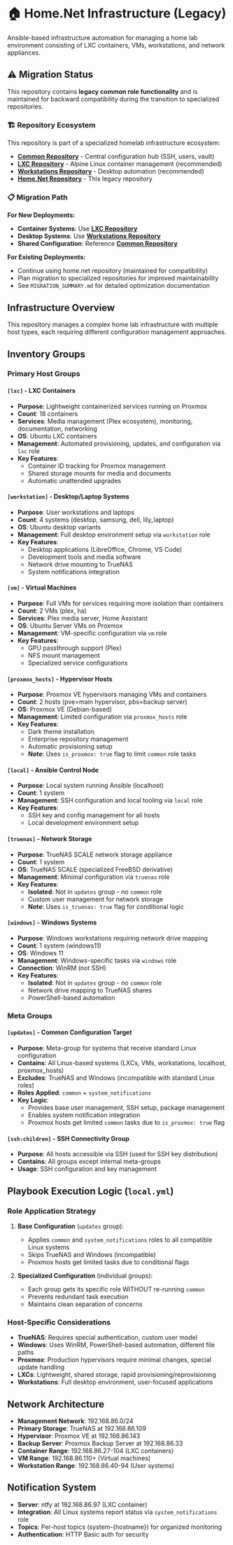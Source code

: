 # 🏠 Home.Net Infrastructure (Legacy)

Ansible-based infrastructure automation for managing a home lab environment consisting of LXC containers, VMs, workstations, and network appliances.

## ⚠️ **Migration Status**

This repository contains **legacy common role functionality** and is maintained for backward compatibility during the transition to specialized repositories. 

### **🏗️ Repository Ecosystem**

This repository is part of a specialized homelab infrastructure ecosystem:

- **[Common Repository](https://github.com/wknight7/common)** - Central configuration hub (SSH, users, vault)
- **[LXC Repository](https://github.com/wknight7/lxc)** - Alpine Linux container management (recommended)
- **[Workstations Repository](https://github.com/wknight7/workstations)** - Desktop automation (recommended)
- **[Home.Net Repository](https://github.com/wknight7/home.net)** - This legacy repository

### **📋 Migration Path**

**For New Deployments:**
- **Container Systems**: Use **[LXC Repository](https://github.com/wknight7/lxc)**
- **Desktop Systems**: Use **[Workstations Repository](https://github.com/wknight7/workstations)**
- **Shared Configuration**: Reference **[Common Repository](https://github.com/wknight7/common)**

**For Existing Deployments:**
- Continue using home.net repository (maintained for compatibility)
- Plan migration to specialized repositories for improved maintainability
- See `MIGRATION_SUMMARY.md` for detailed optimization documentation

## Infrastructure Overview

This repository manages a complex home lab infrastructure with multiple host types, each requiring different configuration management approaches.

## Inventory Groups

### Primary Host Groups

#### `[lxc]` - LXC Containers
- **Purpose**: Lightweight containerized services running on Proxmox
- **Count**: 18 containers
- **Services**: Media management (Plex ecosystem), monitoring, documentation, networking
- **OS**: Ubuntu LXC containers
- **Management**: Automated provisioning, updates, and configuration via `lxc` role
- **Key Features**: 
  - Container ID tracking for Proxmox management
  - Shared storage mounts for media and documents
  - Automatic unattended upgrades

#### `[workstation]` - Desktop/Laptop Systems  
- **Purpose**: User workstations and laptops
- **Count**: 4 systems (desktop, samsung, dell, lily_laptop)
- **OS**: Ubuntu desktop variants
- **Management**: Full desktop environment setup via `workstation` role
- **Key Features**:
  - Desktop applications (LibreOffice, Chrome, VS Code)
  - Development tools and media software
  - Network drive mounting to TrueNAS
  - System notifications integration

#### `[vm]` - Virtual Machines
- **Purpose**: Full VMs for services requiring more isolation than containers
- **Count**: 2 VMs (plex, ha)
- **Services**: Plex media server, Home Assistant
- **OS**: Ubuntu Server VMs on Proxmox
- **Management**: VM-specific configuration via `vm` role
- **Key Features**:
  - GPU passthrough support (Plex)
  - NFS mount management
  - Specialized service configurations

#### `[proxmox_hosts]` - Hypervisor Hosts
- **Purpose**: Proxmox VE hypervisors managing VMs and containers
- **Count**: 2 hosts (pve=main hypervisor, pbs=backup server)
- **OS**: Proxmox VE (Debian-based)
- **Management**: Limited configuration via `proxmox_hosts` role
- **Key Features**:
  - Dark theme installation
  - Enterprise repository management
  - Automatic provisioning setup
  - **Note**: Uses `is_proxmox: true` flag to limit `common` role tasks

#### `[local]` - Ansible Control Node
- **Purpose**: Local system running Ansible (localhost)
- **Count**: 1 system
- **Management**: SSH configuration and local tooling via `local` role
- **Key Features**:
  - SSH key and config management for all hosts
  - Local development environment setup

#### `[truenas]` - Network Storage
- **Purpose**: TrueNAS SCALE network storage appliance  
- **Count**: 1 system
- **OS**: TrueNAS SCALE (specialized FreeBSD derivative)
- **Management**: Minimal configuration via `truenas` role
- **Key Features**:
  - **Isolated**: Not in `updates` group - no `common` role
  - Custom user management for network storage
  - **Note**: Uses `is_truenas: true` flag for conditional logic

#### `[windows]` - Windows Systems
- **Purpose**: Windows workstations requiring network drive mapping
- **Count**: 1 system (windows11)
- **OS**: Windows 11
- **Management**: Windows-specific tasks via `windows` role
- **Connection**: WinRM (not SSH)
- **Key Features**:
  - **Isolated**: Not in `updates` group - no `common` role
  - Network drive mapping to TrueNAS shares
  - PowerShell-based automation

### Meta Groups

#### `[updates]` - Common Configuration Target
- **Purpose**: Meta-group for systems that receive standard Linux configuration
- **Contains**: All Linux-based systems (LXCs, VMs, workstations, localhost, proxmox_hosts)
- **Excludes**: TrueNAS and Windows (incompatible with standard Linux roles)
- **Roles Applied**: `common` + `system_notifications`
- **Key Logic**: 
  - Provides base user management, SSH setup, package management
  - Enables system notification integration
  - Proxmox hosts get limited `common` tasks due to `is_proxmox: true` flag

#### `[ssh:children]` - SSH Connectivity Group
- **Purpose**: All hosts accessible via SSH (used for SSH key distribution)
- **Contains**: All groups except internal meta-groups
- **Usage**: SSH configuration and key management

## Playbook Execution Logic (`local.yml`)

### Role Application Strategy

1. **Base Configuration** (`updates` group):
   - Applies `common` and `system_notifications` roles to all compatible Linux systems
   - Skips TrueNAS and Windows (incompatible)
   - Proxmox hosts get limited tasks due to conditional flags

2. **Specialized Configuration** (individual groups):
   - Each group gets its specific role WITHOUT re-running `common`
   - Prevents redundant task execution
   - Maintains clean separation of concerns

### Host-Specific Considerations

- **TrueNAS**: Requires special authentication, custom user model
- **Windows**: Uses WinRM, PowerShell-based automation, different file paths
- **Proxmox**: Production hypervisors require minimal changes, special update handling
- **LXCs**: Lightweight, shared storage, rapid provisioning/reprovisioning
- **Workstations**: Full desktop environment, user-focused applications

## Network Architecture

- **Management Network**: 192.168.86.0/24
- **Primary Storage**: TrueNAS at 192.168.86.109
- **Hypervisor**: Proxmox VE at 192.168.86.143
- **Backup Server**: Proxmox Backup Server at 192.168.86.33
- **Container Range**: 192.168.86.27-104 (LXC containers)
- **VM Range**: 192.168.86.110+ (Virtual machines)
- **Workstation Range**: 192.168.86.40-94 (User systems)

## Notification System

- **Server**: ntfy at 192.168.86.97 (LXC container)
- **Integration**: All Linux systems report status via `system_notifications` role
- **Topics**: Per-host topics (system-{hostname}) for organized monitoring
- **Authentication**: HTTP Basic auth for security